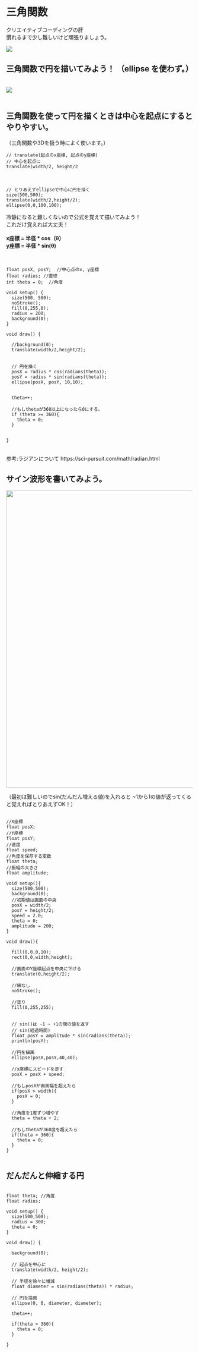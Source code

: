 # 三角関数

クリエイティブコーディングの肝<br>
慣れるまで少し難しいけど頑張りましょう。

<img src="https://thebookofshaders.com/05/sincos.gif">

<br>

## 三角関数で円を描いてみよう！ （ellipse を使わず。）

<br>
<img src="https://github.com/55Kaerukun/Processing/blob/master/images/sin_cos.png">
<br>

<br>

## 三角関数を使って円を描くときは中心を起点にするとやりやすい。
（三角関数や3Dを扱う時によく使います。）
<br>
```
// translate(起点のx座標, 起点のy座標)
// 中心を起点に
translate(width/2, height/2
```

<br>

```
// とりあえずellipseで中心に円を描く
size(500,500);
translate(width/2,height/2);
ellipse(0,0,100,100);

```


冷静になると難しくないので公式を覚えて描いてみよう！<br>
これだけ覚えれば大丈夫！<br><br>
<strong>x座標 = 半径 * cos（θ）</strong> <br>
<strong>y座標 = 半径 * sin(θ)</strong>
<br>
<br>

```

float posX, posY;  //中心点のx, y座標
float radius; //直径
int theta = 0;  //角度
 
void setup() {
  size(500, 500);  
  noStroke();
  fill(0,255,0);
  radius = 200;
  background(0);
}
 
void draw() {
 
  //background(0);
  translate(width/2,height/2);
  

  // 円を描く
  posX = radius * cos(radians(theta));
  posY = radius * sin(radians(theta));
  ellipse(posX, posY, 10,10);
  

  theta++;
  
  //もしthetaが360以上になったら0にする。
  if (theta >= 360){
    theta = 0;
  }
  

}

```

<br>
参考:ラジアンについて https://sci-pursuit.com/math/radian.html
<br>


## サイン波形を書いてみよう。

<img src="https://github.com/55Kaerukun/Processing/blob/master/images/sin.png" width="800px">
<br>


（最初は難しいのでsin(だんだん増える値)を入れると 
~1から1の値が返ってくると覚えればとりあえずOK！）
<br>

```

//X座標
float posX;
//Y座標
float posY;
//速度
float speed;
//角度を保存する変数
float theta;
//振幅の大きさ
float amplitude;

void setup(){
  size(500,500);
  background(0);
  //初期値は画面の中央
  posX = width/2;
  posY = height/2;
  speed = 2.0;
  theta = 0;
  amplitude = 200;
}

void draw(){
  
  fill(0,0,0,10);
  rect(0,0,width,height);
  
  //画面のY座標起点を中央に下げる
  translate(0,height/2);
  
  //線なし
  noStroke();

  //塗り
  fill(0,255,255);
  

  // sin()は -1 ~ +1の間の値を返す
  // sin(経過時間)
  float posY = amplitude * sin(radians(theta));
  println(posY);
 
  //円を描画
  ellipse(posX,posY,40,40);
  
  //x座標にスピードを足す
  posX = posX + speed;
  
  //もしposXが画面幅を超えたら
  if(posX > width){
    posX = 0;
  }
  
  //角度を1度ずつ増やす
  theta = theta + 2;
  
  //もしthetaが360度を超えたら
  if(theta > 360){
    theta = 0;
  }
}


```

## だんだんと伸縮する円

```

float theta; //角度
float radius; 

void setup() {
  size(500,500);
  radius = 300;
  theta = 0;
}

void draw() {

  background(0);
  
  // 起点を中心に
  translate(width/2, height/2);
  
  // 半径を徐々に増減
  float diameter = sin(radians(theta)) * radius;
  
  // 円を描画
  ellipse(0, 0, diameter, diameter);
  
  theta++;
  
  if(theta > 360){
    theta = 0;
  }
  
}

```

